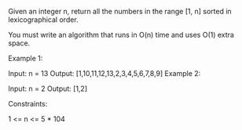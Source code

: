 Given an integer n, return all the numbers in the range [1, n] sorted in lexicographical order.

You must write an algorithm that runs in O(n) time and uses O(1) extra space.

Example 1:

Input: n = 13
Output: [1,10,11,12,13,2,3,4,5,6,7,8,9]
Example 2:

Input: n = 2
Output: [1,2]

Constraints:

1 <= n <= 5 \* 104
